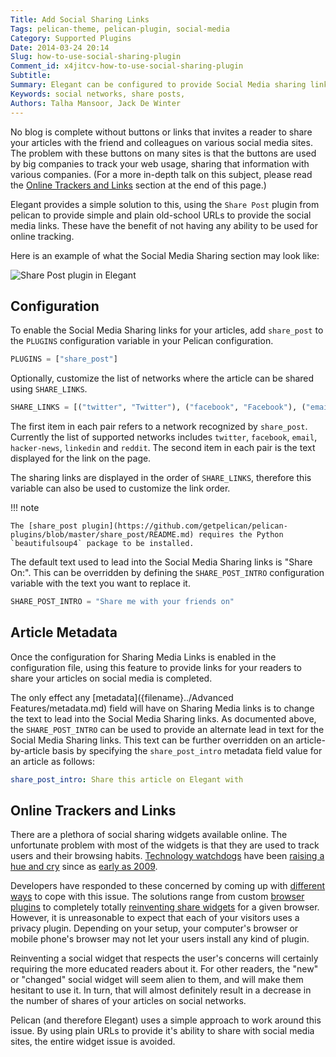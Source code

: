 ```yaml
---
Title: Add Social Sharing Links
Tags: pelican-theme, pelican-plugin, social-media
Category: Supported Plugins
Date: 2014-03-24 20:14
Slug: how-to-use-social-sharing-plugin
Comment_id: x4jitcv-how-to-use-social-sharing-plugin
Subtitle:
Summary: Elegant can be configured to provide Social Media sharing links for each of your articles. These links provide a simple way to share on various Social Media platforms while endeavoring to not track users in the process.
Keywords: social networks, share posts,
Authors: Talha Mansoor, Jack De Winter
---
```


No blog is complete without buttons or links that invites a reader to share your articles
with the friend and colleagues on various social media sites. The problem with these buttons
on many sites is that the buttons are used by big companies to track your web usage, sharing
that information with various companies. (For a more in-depth talk on this subject, please
read the [Online Trackers and Links](#Online-Trackers-and-Links) section at the end of this
page.)

Elegant provides a simple solution to this, using the `Share Post` plugin from pelican to
provide simple and plain old-school URLs to provide the social media links. These have the
benefit of not having any ability to be used for online tracking.

Here is an example of what the Social Media Sharing section may look like:

![Share Post plugin in Elegant]({static}/images/elegant-theme-share-post-plugin.png)

## Configuration

To enable the Social Media Sharing links for your articles, add `share_post` to the `PLUGINS`
configuration variable in your Pelican configuration.

```python
PLUGINS = ["share_post"]
```

Optionally, customize the list of networks where the article can be shared using `SHARE_LINKS`.

```python
SHARE_LINKS = [("twitter", "Twitter"), ("facebook", "Facebook"), ("email", "Email")]
```

The first item in each pair refers to a network recognized by `share_post`. Currently the list of supported networks includes `twitter`, `facebook`, `email`, `hacker-news`, `linkedin` and `reddit`. The second item in each pair is the text displayed for the link on the page.

The sharing links are displayed in the order of `SHARE_LINKS`, therefore this variable can also be used to customize the link order.

!!! note

    The [share_post plugin](https://github.com/getpelican/pelican-plugins/blob/master/share_post/README.md) requires the Python `beautifulsoup4` package to be installed.

The default text used to lead into the Social Media Sharing links is "Share On:". This can
be overridden by defining the `SHARE_POST_INTRO` configuration variable with the text you
want to replace it.

```Python
SHARE_POST_INTRO = "Share me with your friends on"
```

## Article Metadata

Once the configuration for Sharing Media Links is enabled in the configuration file, using
this feature to provide links for your readers to share your articles on social media is
completed.

The only effect any [metadata]({filename}../Advanced Features/metadata.md) field will have
on Sharing Media links is to change the text to lead into the Social Media Sharing links.
As documented above, the `SHARE_POST_INTRO` can be used to provide an alternate lead in text
for the Social Media Sharing links. This text can be further overridden on an
article-by-article basis by specifying the `share_post_intro` metadata field value for an
article as follows:

```yaml
share_post_intro: Share this article on Elegant with
```

## Online Trackers and Links

There are a plethora of social sharing widgets available online. The unfortunate problem with
most of the widgets is that they are used to track users and their browsing habits.
[Technology watchdogs](http://techliberation.com/2011/05/20/privacy-solutions-how-to-block-facebooks-like-button-and-other-social-widgets/)
have been
[raising a hue and cry](http://online.wsj.com/news/articles/SB10001424052748704281504576329441432995616#printMode)
since as
[early as 2009](https://www.eff.org/deeplinks/2009/09/online-trackers-and-social-networks).

Developers have responded to these concerned by coming up with
[different ways](http://fixtracking.com/) to cope with this issue. The solutions range from
custom [browser plugins](https://disconnect.me/) to completely totally
[reinventing share widgets](http://panzi.github.io/SocialSharePrivacy/) for a given browser.
However, it is unreasonable to expect that each of your visitors uses a privacy plugin.
Depending on your setup, your computer's browser or mobile phone's browser may not let your
users install any kind of plugin.

Reinventing a social widget that respects the user's concerns will certainly requiring the more
educated readers about it. For other readers, the "new" or "changed" social widget will seem
alien to them, and will make them hesitant to use it. In turn, that will almost definitely
result in a decrease in the number of shares of your articles on social networks.

Pelican (and therefore Elegant) uses a simple approach to work around this issue. By using
plain URLs to provide it's ability to share with social media sites, the entire widget issue
is avoided.
